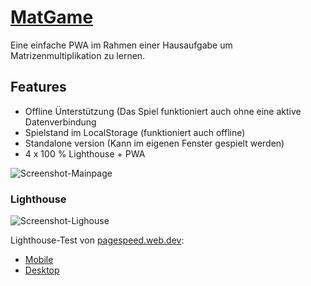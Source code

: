 # [MatGame](https://matgame.dyren.de/)

Eine einfache PWA im Rahmen einer Hausaufgabe um Matrizenmultiplikation zu lernen.

## Features

- Offline Ünterstützung (Das Spiel funktioniert auch ohne eine aktive Datenverbindung
- Spielstand im LocalStorage (funktioniert auch offline)
- Standalone version (Kann im eigenen Fenster gespielt werden)
- 4 x 100 % Lighthouse + PWA

![Screenshot-Mainpage](https://upload.oppisoft.de/x/4c5MQp9PtwdvzS4pK5th8.png)

### Lighthouse

![Screenshot-Lighouse](https://upload.oppisoft.de/x/RbSJCk6daSHKOi6IhkWTn.png)

Lighthouse-Test von [pagespeed.web.dev](https://pagespeed.web.dev/analysis/https-matgame-dyren-de/s97484ths7):

- [Mobile](https://pagespeed.web.dev/analysis/https-matgame-dyren-de/s97484ths7?form_factor=mobile)
- [Desktop](https://pagespeed.web.dev/analysis/https-matgame-dyren-de/s97484ths7?form_factor=desktop)

